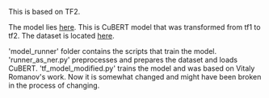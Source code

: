 This is based on TF2.

The model lies [here](https://www.dropbox.com/s/pmjvf1jmg8ih087/bert2.zip?dl=0). This is CuBERT model that was transformed from tf1 to tf2.
The dataset is located [here](https://www.dropbox.com/s/r8cqbqhdzj89w9a/data.zip?dl=0).

'model_runner' folder contains the scripts that train the model. 'runner_as_ner.py' preprocesses and prepares the dataset and loads CuBERT. 'tf_model_modified.py' trains the model and was based on Vitaly Romanov's work. Now it is somewhat changed and might have been broken in the process of changing.
